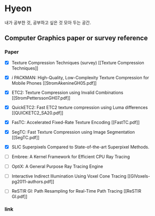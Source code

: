# Hyeon    
내가 공부한 것, 공부하고 싶은 것 모아 두는 공간.   

## Computer Graphics paper or survey reference 
### Paper 
- [x] Texture Compression Techniques (survey) [[Texture Compression Techniques]]
- [x] $i$ PACKMAN: High-Quality, Low-Complexity Texture Compression for Mobile Phones [[StromAkenineGH05.pdf]]
- [x] ETC2: Texture Compression using Invalid Combinations [[StromPetterssonGH07.pdf]]
- [x] QuickETC2: Fast ETC2 texture compression using Luma differences [[QUICKETC2_SA20.pdf]]
- [x] FasTC: Accelerated Fixed-Rate Texture Encoding [[FastTC.pdf]]
- [x] SegTC: Fast Texture Compression using Image Segmentation [[SegTC.pdf]]
- [x] SLIC Superpixels Compared to State-of-the-art Superpixel Methods.
- [ ] Embree: A Kernel Framework for Efficient CPU Ray Tracing 
- [ ] OptiX: A General Purpose Ray Tracing Engine
- [ ] Interactive Indirect Illumination Using Voxel Cone Tracing [[GIVoxels-pg2011-authors.pdf]]
- [ ] ReSTIR GI: Path Resampling for Real-Time Path Tracing [[ReSTIR GI.pdf]]


### link
